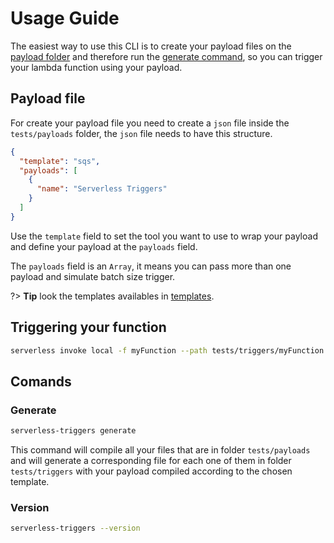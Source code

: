 # Usage Guide

The easiest way to use this CLI is to create your payload files on the [payload folder](#folders) and therefore run the [generate command](#Generate), so you can trigger your lambda function using your payload.

## Payload file

For create your payload file you need to create a `json` file inside the `tests/payloads` folder, the `json` file needs to have this structure. 

```json
{
  "template": "sqs",
  "payloads": [
    {
      "name": "Serverless Triggers"
    }
  ]
}
```

Use the `template` field to set the tool you want to use to wrap your payload and define your payload at the `payloads` field.

The `payloads` field is an `Array`, it means you can pass more than one payload and simulate batch size trigger.


?> **Tip** look the templates availables in [templates](templates.md#templates).

## Triggering your function

```bash
serverless invoke local -f myFunction --path tests/triggers/myFunction.json
```

## Comands

### Generate

```bash
serverless-triggers generate
```

This command will compile all your files that are in folder `tests/payloads` and will generate a corresponding file for each one of them in folder `tests/triggers` with your payload compiled according to the chosen template.

### Version

```bash
serverless-triggers --version
``` 
